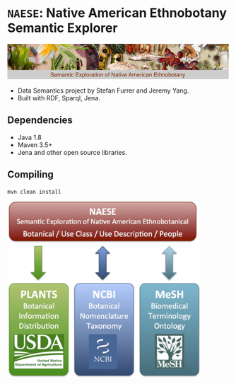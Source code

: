 # `NAESE`: Native American Ethnobotany Semantic Explorer

<img height="80" src="naese_war/src/main/webapp/images/banner.jpg">

 * Data Semantics project by Stefan Furrer and Jeremy Yang.
 * Built with RDF, Sparql, Jena.

## Dependencies

* Java 1.8
* Maven 3.5+
* Jena and other open source libraries.
 
## Compiling

```
mvn clean install
```

 <img height="400" src="naese_war/src/main/webapp/images/NAESE_architecture.jpg">
